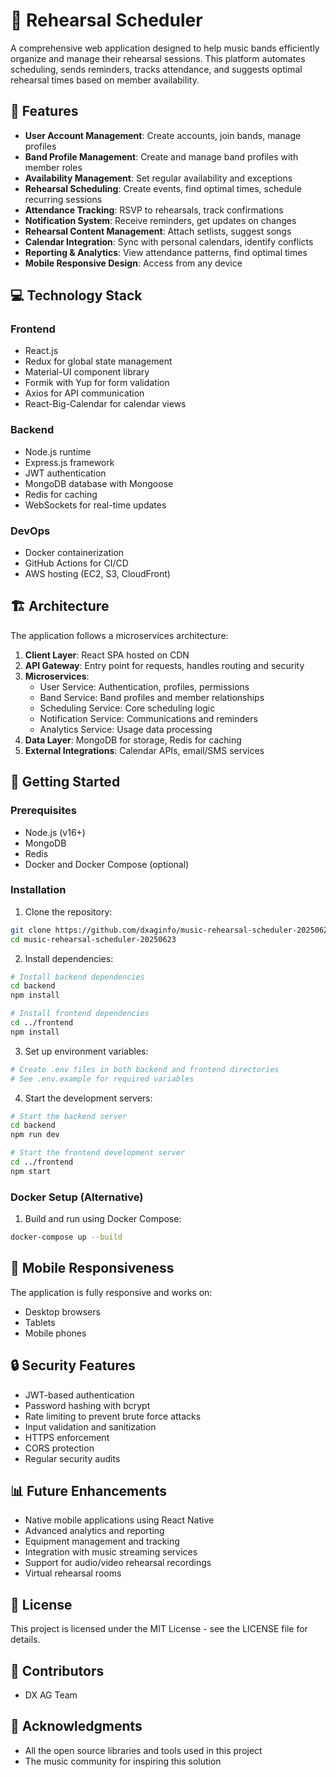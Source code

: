 # 🎵 Rehearsal Scheduler

A comprehensive web application designed to help music bands efficiently organize and manage their rehearsal sessions. This platform automates scheduling, sends reminders, tracks attendance, and suggests optimal rehearsal times based on member availability.

## 🚀 Features

- **User Account Management**: Create accounts, join bands, manage profiles
- **Band Profile Management**: Create and manage band profiles with member roles
- **Availability Management**: Set regular availability and exceptions
- **Rehearsal Scheduling**: Create events, find optimal times, schedule recurring sessions
- **Attendance Tracking**: RSVP to rehearsals, track confirmations
- **Notification System**: Receive reminders, get updates on changes
- **Rehearsal Content Management**: Attach setlists, suggest songs
- **Calendar Integration**: Sync with personal calendars, identify conflicts
- **Reporting & Analytics**: View attendance patterns, find optimal times
- **Mobile Responsive Design**: Access from any device

## 💻 Technology Stack

### Frontend
- React.js
- Redux for global state management
- Material-UI component library
- Formik with Yup for form validation
- Axios for API communication
- React-Big-Calendar for calendar views

### Backend
- Node.js runtime
- Express.js framework
- JWT authentication
- MongoDB database with Mongoose
- Redis for caching
- WebSockets for real-time updates

### DevOps
- Docker containerization
- GitHub Actions for CI/CD
- AWS hosting (EC2, S3, CloudFront)

## 🏗️ Architecture

The application follows a microservices architecture:

1. **Client Layer**: React SPA hosted on CDN
2. **API Gateway**: Entry point for requests, handles routing and security
3. **Microservices**:
   - User Service: Authentication, profiles, permissions
   - Band Service: Band profiles and member relationships
   - Scheduling Service: Core scheduling logic
   - Notification Service: Communications and reminders
   - Analytics Service: Usage data processing
4. **Data Layer**: MongoDB for storage, Redis for caching
5. **External Integrations**: Calendar APIs, email/SMS services

## 🚀 Getting Started

### Prerequisites
- Node.js (v16+)
- MongoDB
- Redis
- Docker and Docker Compose (optional)

### Installation

1. Clone the repository:
```bash
git clone https://github.com/dxaginfo/music-rehearsal-scheduler-20250623.git
cd music-rehearsal-scheduler-20250623
```

2. Install dependencies:
```bash
# Install backend dependencies
cd backend
npm install

# Install frontend dependencies
cd ../frontend
npm install
```

3. Set up environment variables:
```bash
# Create .env files in both backend and frontend directories
# See .env.example for required variables
```

4. Start the development servers:
```bash
# Start the backend server
cd backend
npm run dev

# Start the frontend development server
cd ../frontend
npm start
```

### Docker Setup (Alternative)

1. Build and run using Docker Compose:
```bash
docker-compose up --build
```

## 📱 Mobile Responsiveness

The application is fully responsive and works on:
- Desktop browsers
- Tablets
- Mobile phones

## 🔒 Security Features

- JWT-based authentication
- Password hashing with bcrypt
- Rate limiting to prevent brute force attacks
- Input validation and sanitization
- HTTPS enforcement
- CORS protection
- Regular security audits

## 📊 Future Enhancements

- Native mobile applications using React Native
- Advanced analytics and reporting
- Equipment management and tracking
- Integration with music streaming services
- Support for audio/video rehearsal recordings
- Virtual rehearsal rooms

## 📄 License

This project is licensed under the MIT License - see the LICENSE file for details.

## 👥 Contributors

- DX AG Team

## 🙏 Acknowledgments

- All the open source libraries and tools used in this project
- The music community for inspiring this solution